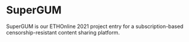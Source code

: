 # SuperGUM

SuperGUM is our ETHOnline 2021 project entry for a subscription-based censorship-resistant content sharing platform.
